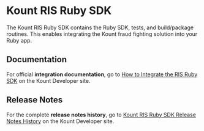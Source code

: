 # Kount RIS Ruby SDK #

The Kount RIS Ruby SDK contains the Ruby SDK, tests, and build/package routines. This enables integrating the Kount fraud fighting solution into your Ruby app.

## Documentation ##

For official **integration documentation**, go to [How to Integrate the RIS Ruby SDK](https://developer.kount.com/hc/en-us/articles/5866363238804) on the Kount Developer site.

## Release Notes ##

For the complete **release notes history**, go to [Kount RIS Ruby SDK Release Notes History](https://developer.kount.com/hc/en-us/articles/10949523134100) on the Kount Developer site.
